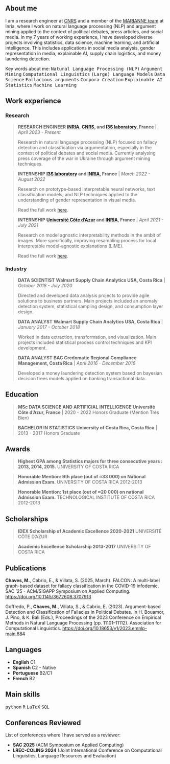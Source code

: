<!-- To use emojis from font awesome uncomment the next line -->
<!-- <link rel="stylesheet" href="/assets/css/all.min.css"> -->
<!-- Example of how to insert emoji -->
<!-- <i class="fas fa-heart"></i> -->


## About me

I am a research engineer at [CNRS](https://www.cnrs.fr/fr) and a member of the [MARIANNE team](https://team.inria.fr/marianne/) at Inria, where I work on natural language processing (NLP) and argument mining applied to the context of political debates, press articles, and social media.
In my 7 years of working experience, I have developed diverse projects involving statistics, data science, machine learning, and artificial intelligence.
This includes applications in social media analysis, gender representation in media, explainable AI, supply chain logistics, and money laundering detection.


<!-- I'm a **statistician and data scientist** with 7 years of working experience in data modeling, visualization, extraction, and transformation.
Recently, I have been researching natural language processing techniques and text models in the context of fallacy detection and classification.
I also worked in explainable and interpretable AI.
In particular, with prototype-based interpretable neural networks and local interpretable model-agnostic explanations (LIME). -->
<!-- I'm a **statistician and data scientist** with 7 years of working experience in data modeling, visualization, extraction, and transformation.
Recently, I have been researching explainable and interpretable AI.
In particular, prototype-based interpretable neural networks and local interpretable model-agnostic explanations (LIME).
More broadly, I have been working with natural language processing and text classification models.      -->
<!-- These projects took place as part of [I3S laboratory](https://www.i3s.unice.fr/) in a combined effort with the [MAASAI team at INRIA](https://team.inria.fr/maasai/).  -->

<!-- [Download CV here](https://m-chaves.github.io/CV/cv.pdf) -->

Key words about me:
<kbd>Natural Language Processing (NLP)</kbd> <kbd>Argument Mining</kbd> <kbd>Computational Linguistics</kbd> <kbd>(Large) Language Models</kbd> <kbd>Data Science</kbd> <kbd>Fallacious arguments</kbd> <kbd>Corpora Creation</kbd> <kbd>Explainable AI</kbd> <kbd>Statistics</kbd> <kbd>Machine Learning</kbd>

<!-- **e-mail**: marianach16@gmail.com or mariana.chaves.e@outlook.com -->


## Work experience

### Research

> **RESEARCH ENGINEER**
> **[INRIA](https://www.inria.fr/en/wimmics), [CNRS](https://www.cnrs.fr/fr), and [I3S laboratory](https://www.i3s.unice.fr/), France** | *April 2023 - Present*
>
> Research in natural language processing (NLP) focused on fallacy detection and classification via argumentation, especially in the context of political debates and social media. Currently analysing press coverage of the war in Ukraine through argument mining techniques.


> **INTERNSHIP**
> **[I3S laboratory](https://www.i3s.unice.fr/) and [INRIA](https://team.inria.fr/maasai/research/), France** | *March 2022 - August 2022*
>
> Research on prototype-based interpretable neural networks, text classification models, and NLP techniques applied to the understanding of gender representation in visual media.
>
> Read the full work [here](https://m-chaves.github.io/gender_patterns.pdf).

> **INTERNSHIP**
> **[Université Côte d’Azur](https://univ-cotedazur.fr/laboratoires/laboratoire-jean-alexandre-dieudonne-ljad-1) and [INRIA](https://team.inria.fr/maasai/research/), France** | *April 2021 - July 2021*
>
> Research on model agnostic interpretability methods in the ambit of images. More specifically, improving resampling process for local interpretable model-agnostic explanations (LIME).
>
> Read the full work [here](https://m-chaves.github.io/LIME_resampling_methods.pdf).

### Industry

> **DATA SCIENTIST**
> **Walmart Supply Chain Analytics USA, Costa Rica** | *October 2018 - July 2020*
>
> Directed and developed data analysis projects to provide agile solutions to business partners. Main projects included an anomaly detection system, statistical sampling design, and consumption layer design.

> **DATA ANALYST**
> **Walmart Supply Chain Analytics USA, Costa Rica** | *January 2017 - October 2018*
>
> Worked in data extraction, transformation, and visualization. Main projects included statistical process control techniques and KPI development.

> **DATA ANALYST**
> **BAC Credomatic Regional Compliance Management, Costa Rica** | *April 2016 - December 2016*
>
> Developed a money laundering detection system based on bayesian decision trees models applied on banking transactional data.

## Education

> **MSc DATA SCIENCE AND ARTIFICIAL INTELLIGENCE**
> **Université Côte d’Azur, France** | 2020 - 2022
> Honors Graduate (Mention Très Bien)


> **BACHELOR IN STATISTICS**
> **University of Costa Rica, Costa Rica** | 2013 - 2017
> Honors Graduate

## Awards

> **Highest GPA among Statistics majors for three consecutive years : 2013, 2014, 2015.**
> UNIVERSITY OF COSTA RICA

> **Honorable Mention: 9th place (out of ≈33 000) on National Admission Exam.**
> UNIVERSITY OF COSTA RICA 2012-2013

> **Honorable Mention: 1st place (out of ≈20 000) on national Admission Exam.**
> TECHNOLOGICAL INSTITUTE OF COSTA RICA 2012-2013

## Scholarships

> **IDEX Scholarship of Academic Excellence 2020-2021**
> UNIVERSITÉ CÔTE D’AZUR

> **Academic Excellence Scholarship 2013-2017**
> UNIVERSITY OF COSTA RICA


## Publications

**Chaves, M.**, Cabrio, E., & Villata, S. (2025, March). FALCON: A multi-label graph-based dataset for fallacy classification in the COVID-19 infodemic. SAC ’25 - ACM/SIGAPP Symposium on Applied Computing. https://doi.org/10.1145/3672608.3707913

Goffredo, P., **Chaves, M.**, Villata, S., & Cabrio, E. (2023). Argument-based Detection and Classification of Fallacies in Political Debates. In H. Bouamor, J. Pino, & K. Bali (Eds.), Proceedings of the 2023 Conference on Empirical Methods in Natural Language Processing (pp. 11101–11112). Association for Computational Linguistics. https://doi.org/10.18653/v1/2023.emnlp-main.684


## Languages

* **English** C1
* **Spanish** C2 - Native
* **Portuguese** B2/C1
* **French** B2

## Main skills

<kbd>python</kbd> <kbd>R</kbd> <kbd>LaTeX</kbd> <kbd>SQL</kbd>

## Conferences Reviewed

List of conferences where I have served as a reviewer:

- **SAC 2025** (ACM Symposium on Applied Computing)
- **LREC-COLING 2024** (Joint International Conference on Computational Linguistics, Language Resources and Evaluation)